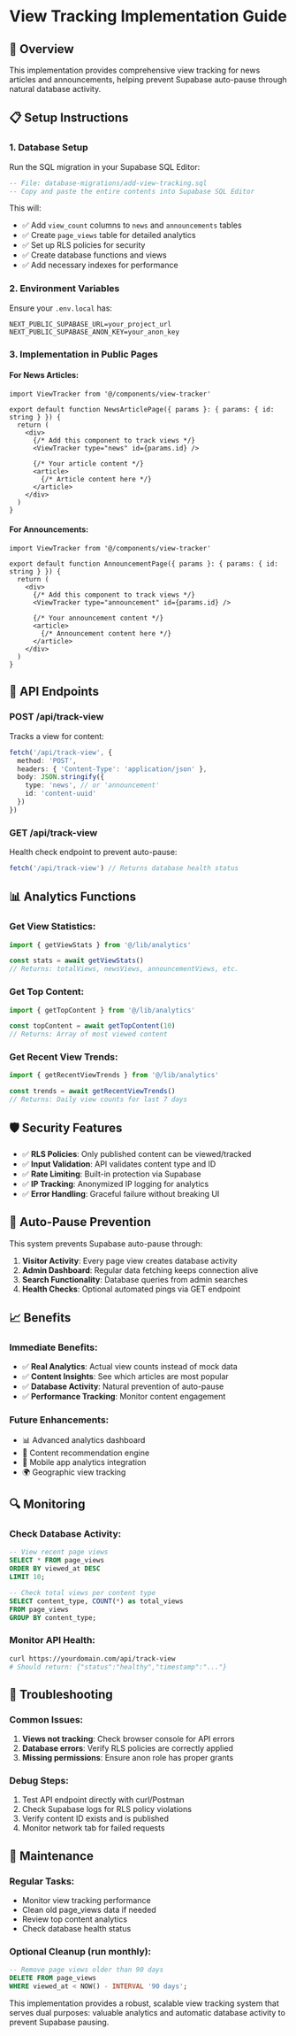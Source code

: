 # View Tracking Implementation Guide

## 🚀 Overview
This implementation provides comprehensive view tracking for news articles and announcements, helping prevent Supabase auto-pause through natural database activity.

## 📋 Setup Instructions

### 1. Database Setup
Run the SQL migration in your Supabase SQL Editor:
```sql
-- File: database-migrations/add-view-tracking.sql
-- Copy and paste the entire contents into Supabase SQL Editor
```

This will:
- ✅ Add `view_count` columns to `news` and `announcements` tables
- ✅ Create `page_views` table for detailed analytics
- ✅ Set up RLS policies for security
- ✅ Create database functions and views
- ✅ Add necessary indexes for performance

### 2. Environment Variables
Ensure your `.env.local` has:
```env
NEXT_PUBLIC_SUPABASE_URL=your_project_url
NEXT_PUBLIC_SUPABASE_ANON_KEY=your_anon_key
```

### 3. Implementation in Public Pages

#### For News Articles:
```tsx
import ViewTracker from '@/components/view-tracker'

export default function NewsArticlePage({ params }: { params: { id: string } }) {
  return (
    <div>
      {/* Add this component to track views */}
      <ViewTracker type="news" id={params.id} />
      
      {/* Your article content */}
      <article>
        {/* Article content here */}
      </article>
    </div>
  )
}
```

#### For Announcements:
```tsx
import ViewTracker from '@/components/view-tracker'

export default function AnnouncementPage({ params }: { params: { id: string } }) {
  return (
    <div>
      {/* Add this component to track views */}
      <ViewTracker type="announcement" id={params.id} />
      
      {/* Your announcement content */}
      <article>
        {/* Announcement content here */}
      </article>
    </div>
  )
}
```

## 🔧 API Endpoints

### POST /api/track-view
Tracks a view for content:
```typescript
fetch('/api/track-view', {
  method: 'POST',
  headers: { 'Content-Type': 'application/json' },
  body: JSON.stringify({
    type: 'news', // or 'announcement'
    id: 'content-uuid'
  })
})
```

### GET /api/track-view
Health check endpoint to prevent auto-pause:
```typescript
fetch('/api/track-view') // Returns database health status
```

## 📊 Analytics Functions

### Get View Statistics:
```typescript
import { getViewStats } from '@/lib/analytics'

const stats = await getViewStats()
// Returns: totalViews, newsViews, announcementViews, etc.
```

### Get Top Content:
```typescript
import { getTopContent } from '@/lib/analytics'

const topContent = await getTopContent(10)
// Returns: Array of most viewed content
```

### Get Recent View Trends:
```typescript
import { getRecentViewTrends } from '@/lib/analytics'

const trends = await getRecentViewTrends()
// Returns: Daily view counts for last 7 days
```

## 🛡️ Security Features

- ✅ **RLS Policies**: Only published content can be viewed/tracked
- ✅ **Input Validation**: API validates content type and ID
- ✅ **Rate Limiting**: Built-in protection via Supabase
- ✅ **IP Tracking**: Anonymized IP logging for analytics
- ✅ **Error Handling**: Graceful failure without breaking UI

## 🔄 Auto-Pause Prevention

This system prevents Supabase auto-pause through:
1. **Visitor Activity**: Every page view creates database activity
2. **Admin Dashboard**: Regular data fetching keeps connection alive
3. **Search Functionality**: Database queries from admin searches
4. **Health Checks**: Optional automated pings via GET endpoint

## 📈 Benefits

### Immediate Benefits:
- ✅ **Real Analytics**: Actual view counts instead of mock data
- ✅ **Content Insights**: See which articles are most popular
- ✅ **Database Activity**: Natural prevention of auto-pause
- ✅ **Performance Tracking**: Monitor content engagement

### Future Enhancements:
- 📊 Advanced analytics dashboard
- 🎯 Content recommendation engine
- 📱 Mobile app analytics integration
- 🌍 Geographic view tracking

## 🔍 Monitoring

### Check Database Activity:
```sql
-- View recent page views
SELECT * FROM page_views 
ORDER BY viewed_at DESC 
LIMIT 10;

-- Check total views per content type
SELECT content_type, COUNT(*) as total_views
FROM page_views 
GROUP BY content_type;
```

### Monitor API Health:
```bash
curl https://yourdomain.com/api/track-view
# Should return: {"status":"healthy","timestamp":"..."}
```

## 🚨 Troubleshooting

### Common Issues:

1. **Views not tracking**: Check browser console for API errors
2. **Database errors**: Verify RLS policies are correctly applied
3. **Missing permissions**: Ensure anon role has proper grants

### Debug Steps:
1. Test API endpoint directly with curl/Postman
2. Check Supabase logs for RLS policy violations
3. Verify content ID exists and is published
4. Monitor network tab for failed requests

## 📝 Maintenance

### Regular Tasks:
- Monitor view tracking performance
- Clean old page_views data if needed
- Review top content analytics
- Check database health status

### Optional Cleanup (run monthly):
```sql
-- Remove page views older than 90 days
DELETE FROM page_views 
WHERE viewed_at < NOW() - INTERVAL '90 days';
```

This implementation provides a robust, scalable view tracking system that serves dual purposes: valuable analytics and automatic database activity to prevent Supabase pausing.